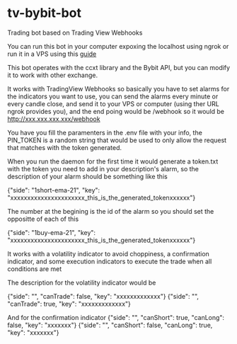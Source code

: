 # tv-bybit-bot
Trading bot based on Trading View Webhooks

You can run this bot in your computer expoxing the localhost using ngrok or run it in a VPS using this [guide](https://www.digitalocean.com/community/tutorials/how-to-set-up-a-node-js-application-for-production-on-ubuntu-16-04)

This bot operates with the ccxt library and the Bybit API, but you can modify it to work with other exchange.

It works with TradingView Webhooks so basically you have to set alarms for the indicators you want to use, you can send the alarms every minute or every candle close, and send it to your VPS or computer (using ther URL ngrok provides you), and the end poing would be /webhook so it would be http://xxx.xxx.xxx.xxx/webhook

You have you fill the paramenters in the .env file with your info, the PIN_TOKEN is a random string that would be used to only allow the request that matches with the token generated.

When you run the daemon for the first time it would generate a token.txt with the token you need to add in your description's alarm, so the description of your alarm should be something like this

{"side": "1short-ema-21", "key": "xxxxxxxxxxxxxxxxxxxxxx_this_is_the_generated_tokenxxxxxx"}

The number at the begining is the id of the alarm so you should set the oppositte of each of this

{"side": "1buy-ema-21", "key": "xxxxxxxxxxxxxxxxxxxxxx_this_is_the_generated_tokenxxxxxx"}

It works with a volatility indicator to avoid choppiness, a confirmation indicator, and some execution indicators to execute the trade when all conditions are met 

The description for the volatility indicator would be

{"side": "",  "canTrade": false, "key": "xxxxxxxxxxxxx"}
{"side": "",  "canTrade": true, "key": "xxxxxxxxxxxxx"}

And for the confirmation indicator
{"side": "",  "canShort": true, "canLong": false, "key": "xxxxxxx"}
{"side": "",  "canShort": false, "canLong": true, "key": "xxxxxxx"}

